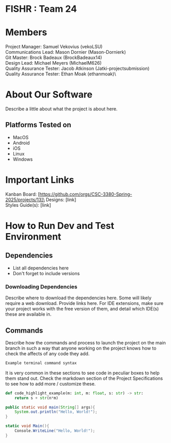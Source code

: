 # FISHR : Team 24
# Members
Project Manager: Samuel Vekovius (vekoLSU)\
Communications Lead: Mason Dornier (Mason-Dornierk)\
Git Master: Brock Badeaux (BrockBadeaux14)\
Design Lead: Michael Meyers (MichaelM626)\
Quality Assurance Tester: Jacob Atkinson (Jatki-projectsubmission)\
Quality Assurance Tester: Ethan Moak (ethanmoak)\

# About Our Software

Describe a little about what the project is about here.
## Platforms Tested on
- MacOS
- Android
- iOS
- Linux
- Windows
# Important Links
Kanban Board: [https://github.com/orgs/CSC-3380-Spring-2025/projects/13]\
Designs: [link]\
Styles Guide(s): [link]

# How to Run Dev and Test Environment

## Dependencies
- List all dependencies here
- Don't forget to include versions
### Downloading Dependencies
Describe where to download the dependencies here. Some will likely require a web download. Provide links here. For IDE extensions, make sure your project works with the free version of them, and detail which IDE(s) these are available in. 

## Commands
Describe how the commands and process to launch the project on the main branch in such a way that anyone working on the project knows how to check the affects of any code they add.

```sh
Example terminal command syntax
```

It is very common in these sections to see code in peculiar boxes to help them stand out. Check the markdown section of the Project Specifications to see how to add more / customize these.

```python
def code_highlight_example(m: int, m: float, s: str) -> str:
	return s + str(n*m)
```

```java
public static void main(String[] args){
	System.out.println("Hello, World!");
}
```

```c#
static void Main(){
	Console.WriteLine("Hello, World!");
}
```
